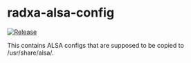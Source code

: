 # radxa-alsa-config

[![Release](https://github.com/radxa-pkg/radxa-alsa-config/actions/workflows/release.yml/badge.svg)](https://github.com/radxa-pkg/radxa-alsa-config/actions/workflows/release.yml)

This contains ALSA configs that are supposed to be copied to /usr/share/alsa/.
